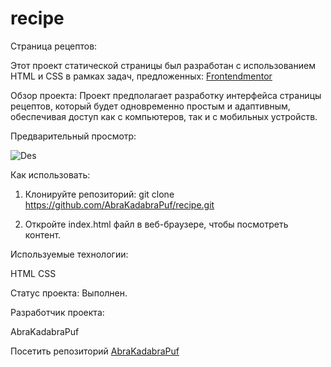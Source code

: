 # recipe
Страница рецептов:

Этот проект статической страницы был разработан с использованием HTML и CSS в рамках задач, предложенных: [Frontendmentor](https://www.frontendmentor.io/challenges/recipe-page-KiTsR8QQKm/hub)

Обзор проекта:
Проект предполагает разработку интерфейса страницы рецептов, который будет одновременно простым и адаптивным, обеспечивая доступ как с компьютеров, так и с мобильных устройств.

Предварительный просмотр:

![Des](<Снимок экрана от 2024-07-04 13-50-49.png>)

Как использовать:

1. Клонируйте репозиторий:
git clone https://github.com/AbraKadabraPuf/recipe.git

2. Откройте index.html файл в веб-браузере, чтобы посмотреть контент.

Используемые технологии:

HTML 
CSS

Статус проекта:
Выполнен.

Разработчик проекта:

AbraKadabraPuf

Посетить репозиторий [AbraKadabraPuf](https://github.com/AbraKadabraPuf)

